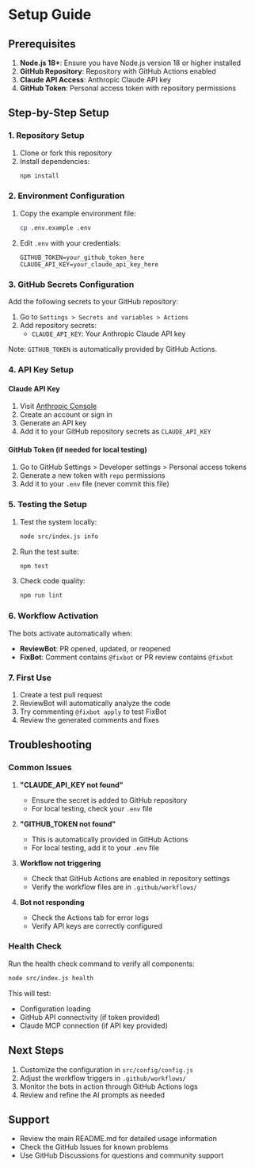 # Setup Guide

## Prerequisites

1. **Node.js 18+**: Ensure you have Node.js version 18 or higher installed
2. **GitHub Repository**: Repository with GitHub Actions enabled
3. **Claude API Access**: Anthropic Claude API key
4. **GitHub Token**: Personal access token with repository permissions

## Step-by-Step Setup

### 1. Repository Setup

1. Clone or fork this repository
2. Install dependencies:
   ```bash
   npm install
   ```

### 2. Environment Configuration

1. Copy the example environment file:
   ```bash
   cp .env.example .env
   ```

2. Edit `.env` with your credentials:
   ```env
   GITHUB_TOKEN=your_github_token_here
   CLAUDE_API_KEY=your_claude_api_key_here
   ```

### 3. GitHub Secrets Configuration

Add the following secrets to your GitHub repository:

1. Go to `Settings > Secrets and variables > Actions`
2. Add repository secrets:
   - `CLAUDE_API_KEY`: Your Anthropic Claude API key

Note: `GITHUB_TOKEN` is automatically provided by GitHub Actions.

### 4. API Key Setup

#### Claude API Key
1. Visit [Anthropic Console](https://console.anthropic.com/)
2. Create an account or sign in
3. Generate an API key
4. Add it to your GitHub repository secrets as `CLAUDE_API_KEY`

#### GitHub Token (if needed for local testing)
1. Go to GitHub Settings > Developer settings > Personal access tokens
2. Generate a new token with `repo` permissions
3. Add it to your `.env` file (never commit this file)

### 5. Testing the Setup

1. Test the system locally:
   ```bash
   node src/index.js info
   ```

2. Run the test suite:
   ```bash
   npm test
   ```

3. Check code quality:
   ```bash
   npm run lint
   ```

### 6. Workflow Activation

The bots activate automatically when:

- **ReviewBot**: PR opened, updated, or reopened
- **FixBot**: Comment contains `@fixbot` or PR review contains `@fixbot`

### 7. First Use

1. Create a test pull request
2. ReviewBot will automatically analyze the code
3. Try commenting `@fixbot apply` to test FixBot
4. Review the generated comments and fixes

## Troubleshooting

### Common Issues

1. **"CLAUDE_API_KEY not found"**
   - Ensure the secret is added to GitHub repository
   - For local testing, check your `.env` file

2. **"GITHUB_TOKEN not found"**
   - This is automatically provided in GitHub Actions
   - For local testing, add it to your `.env` file

3. **Workflow not triggering**
   - Check that GitHub Actions are enabled in repository settings
   - Verify the workflow files are in `.github/workflows/`

4. **Bot not responding**
   - Check the Actions tab for error logs
   - Verify API keys are correctly configured

### Health Check

Run the health check command to verify all components:

```bash
node src/index.js health
```

This will test:
- Configuration loading
- GitHub API connectivity (if token provided)
- Claude MCP connection (if API key provided)

## Next Steps

1. Customize the configuration in `src/config/config.js`
2. Adjust the workflow triggers in `.github/workflows/`
3. Monitor the bots in action through GitHub Actions logs
4. Review and refine the AI prompts as needed

## Support

- Review the main README.md for detailed usage information
- Check the GitHub Issues for known problems
- Use GitHub Discussions for questions and community support